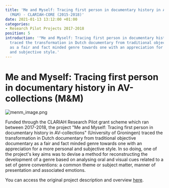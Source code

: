 ```yaml
---
title: 'Me and Myself: Tracing first person in documentary history in AV-collections
  (M&M) - CLARIAH-CORE (2015-2018)'
date: 2021-01-13 13:12:00 +01:00
categories:
- Research Pilot Projects 2017-2018
position: 5
introduction: '"Me and Myself: Tracing first person in documentary history in AV-collections"
  traced the transformation in Dutch documentary from traditional objective documentary
  as a fair and fact minded genre towards one with an appreciation for a more personal
  and subjective style.'
---
```


# Me and Myself: Tracing first person in documentary history in AV-collections (M&M)

![menm_image.png](/uploads/menm_image.png)

Funded through the CLARIAH Research Pilot grant scheme which ran between 2017-2018, the project "Me and Myself: Tracing first person in documentary history in AV-collections" (University of Groningen) traced the transformation in Dutch documentary from traditional objective documentary as a fair and fact minded genre towards one with an appreciation for a more personal and subjective style. In so doing, one of the project's key aims was to devise a method for reconstructing the development of a genre based on analysing oral and visual cues related to a set of genre conventions: a common theme or subject matter, manner of presentation and associated emotions.

You can access the original project description and overview [here](https://clariah.nl/en/projects/research-pilots/granted-pilot-research-projects/m-m).